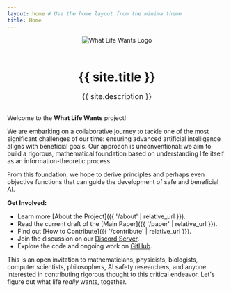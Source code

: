 ```yaml
---
layout: home # Use the home layout from the minima theme
title: Home
---
```


<div style="text-align: center; margin-bottom: 30px;">
  <img src="{{ '/assets/images/logo.png' | relative_url }}" alt="What Life Wants Logo" style="max-width: 200px; margin-bottom: 20px;"/>
  <h1>{{ site.title }}</h1>
  <p style="font-size: 1.2em;">{{ site.description }}</p>
</div>

Welcome to the **What Life Wants** project!

We are embarking on a collaborative journey to tackle one of the most significant challenges of our time: ensuring advanced artificial intelligence aligns with beneficial goals. Our approach is unconventional: we aim to build a rigorous, mathematical foundation based on understanding life itself as an information-theoretic process.

From this foundation, we hope to derive principles and perhaps even objective functions that can guide the development of safe and beneficial AI.

**Get Involved:**

* Learn more [About the Project]({{ '/about' | relative_url }}).
* Read the current draft of the [Main Paper]({{ '/paper' | relative_url }}).
* Find out [How to Contribute]({{ '/contribute' | relative_url }}).
* Join the discussion on our [Discord Server](https://discord.gg/D9EYEjcW).
* Explore the code and ongoing work on [GitHub](https://github.com/WhatLifeWants/WhatLifeWants.github.io/).

This is an open invitation to mathematicians, physicists, biologists, computer scientists, philosophers, AI safety researchers, and anyone interested in contributing rigorous thought to this critical endeavor. Let's figure out what life *really* wants, together.
